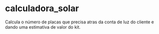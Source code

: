 # calculadora_solar
Calcula o número de placas que precisa atras da conta de luz do cliente e dando uma estimativa de valor do kit.
